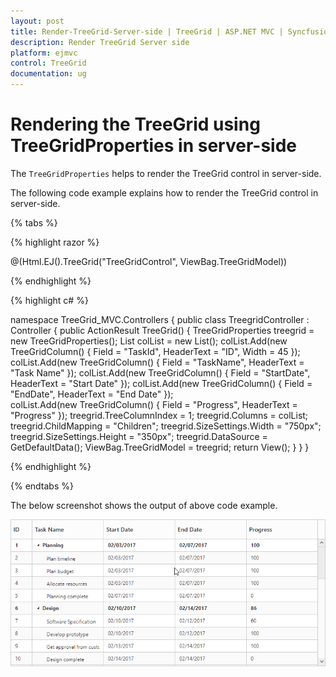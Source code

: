 ```yaml
---
layout: post
title: Render-TreeGrid-Server-side | TreeGrid | ASP.NET MVC | Syncfusion
description: Render TreeGrid Server side
platform: ejmvc
control: TreeGrid
documentation: ug
---
```


# Rendering the TreeGrid using TreeGridProperties in server-side

The `TreeGridProperties` helps to render the TreeGrid control in server-side.

The following code example explains how to render the TreeGrid control in server-side.

{% tabs %}

{% highlight razor %}


  @(Html.EJ().TreeGrid("TreeGridControl", ViewBag.TreeGridModel))
  

{% endhighlight  %}

{% highlight c# %}

   namespace TreeGrid_MVC.Controllers
{
    public class TreegridController : Controller
    {
        public ActionResult TreeGrid()
        {
            TreeGridProperties treegrid = new TreeGridProperties();
            List<TreeGridColumn> colList = new List<TreeGridColumn>();
            colList.Add(new TreeGridColumn() { Field = "TaskId", HeaderText = "ID", Width = 45 });
            colList.Add(new TreeGridColumn() { Field = "TaskName", HeaderText = "Task Name" });
            colList.Add(new TreeGridColumn() { Field = "StartDate", HeaderText = "Start Date" });
            colList.Add(new TreeGridColumn() { Field = "EndDate", HeaderText = "End Date" });            
            colList.Add(new TreeGridColumn() { Field = "Progress", HeaderText = "Progress" });
            treegrid.TreeColumnIndex = 1;
            treegrid.Columns = colList;
            treegrid.ChildMapping = "Children";
            treegrid.SizeSettings.Width = "750px";
            treegrid.SizeSettings.Height = "350px";
            treegrid.DataSource = GetDefaultData();
            ViewBag.TreeGridModel = treegrid;
            return View();
        }
    }
}
   
{% endhighlight  %}

{% endtabs %} 

The below screenshot shows the output of above code example.

![](Render-TreeGrid-Server-side-images/TreeGrid_img1.png)